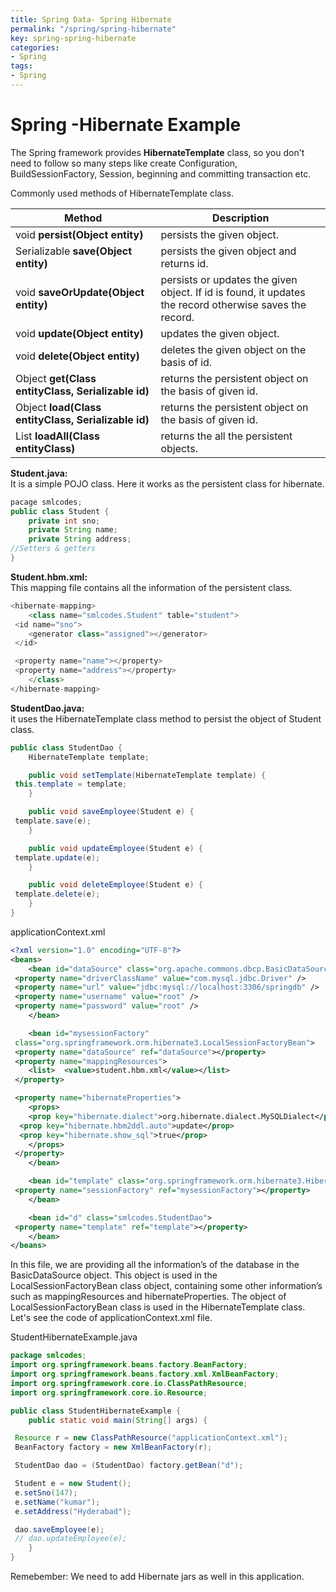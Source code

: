 ```yaml
---
title: Spring Data- Spring Hibernate
permalink: "/spring/spring-hibernate"
key: spring-spring-hibernate
categories:
- Spring
tags:
- Spring
---
```


Spring  -Hibernate Example
==========================

The Spring framework provides **HibernateTemplate** class, so you don't need to
follow so many steps like create Configuration, BuildSessionFactory, Session,
beginning and committing transaction etc.

Commonly used methods of HibernateTemplate class.

| **Method**                                          | **Description**                                                                                         |
|-----------------------------------------------------|---------------------------------------------------------------------------------------------------------|
| void **persist(Object entity)**                     | persists the given object.                                                                              |
| Serializable **save(Object entity)**                | persists the given object and returns id.                                                               |
| void **saveOrUpdate(Object entity)**                | persists or updates the given object. If id is found, it updates the record otherwise saves the record. |
| void **update(Object entity)**                      | updates the given object.                                                                               |
| void **delete(Object entity)**                      | deletes the given object on the basis of id.                                                            |
| Object **get(Class entityClass, Serializable id)**  | returns the persistent object on the basis of given id.                                                 |
| Object **load(Class entityClass, Serializable id)** | returns the persistent object on the basis of given id.                                                 |
| List **loadAll(Class entityClass)**                 | returns the all the persistent objects.                                                                 |



**Student.java:**  
It is a simple POJO class. Here it works as the persistent
class for hibernate.

```java
pacage smlcodes;
public class Student {
	private int sno;
	private String name;
	private String address;
//Setters & getters
}
```

**Student.hbm.xml:**  
This mapping file contains all the information of the persistent class.
```java
<hibernate-mapping>
	<class name="smlcodes.Student" table="student">
 <id name="sno">
 	<generator class="assigned"></generator>
 </id>

 <property name="name"></property>
 <property name="address"></property>
	</class>
</hibernate-mapping>
```

**StudentDao.java:**  
it uses the HibernateTemplate class method to persist the object of Student class.
```java
public class StudentDao {
	HibernateTemplate template;

	public void setTemplate(HibernateTemplate template) {
 this.template = template;
	}

	public void saveEmployee(Student e) {
 template.save(e);
	}

	public void updateEmployee(Student e) {
 template.update(e);
	}

	public void deleteEmployee(Student e) {
 template.delete(e);
	}
}
```



applicationContext.xml
```xml
<?xml version="1.0" encoding="UTF-8"?>
<beans>
	<bean id="dataSource" class="org.apache.commons.dbcp.BasicDataSource">
 <property name="driverClassName" value="com.mysql.jdbc.Driver" />
 <property name="url" value="jdbc:mysql://localhost:3306/springdb" />
 <property name="username" value="root" />
 <property name="password" value="root" />
	</bean>

	<bean id="mysessionFactory"
 class="org.springframework.orm.hibernate3.LocalSessionFactoryBean">
 <property name="dataSource" ref="dataSource"></property>
 <property name="mappingResources">
 	<list>	<value>student.hbm.xml</value></list>
 </property>

 <property name="hibernateProperties">
 	<props>
 	<prop key="hibernate.dialect">org.hibernate.dialect.MySQLDialect</prop>
  <prop key="hibernate.hbm2ddl.auto">update</prop>
  <prop key="hibernate.show_sql">true</prop>
 	</props>
 </property>
	</bean>

	<bean id="template" class="org.springframework.orm.hibernate3.HibernateTemplate">
 <property name="sessionFactory" ref="mysessionFactory"></property>
	</bean>

	<bean id="d" class="smlcodes.StudentDao">
 <property name="template" ref="template"></property>
	</bean>
</beans>
```
In this file, we are providing all the information’s of the database in the BasicDataSource object. This object is used in the LocalSessionFactoryBean class object, containing some other information’s such as mappingResources and hibernateProperties. The object of LocalSessionFactoryBean class is used in the HibernateTemplate class. Let's see the code of applicationContext.xml file.

StudentHibernateExample.java
```java
package smlcodes;
import org.springframework.beans.factory.BeanFactory;
import org.springframework.beans.factory.xml.XmlBeanFactory;
import org.springframework.core.io.ClassPathResource;
import org.springframework.core.io.Resource;

public class StudentHibernateExample {
	public static void main(String[] args) {

 Resource r = new ClassPathResource("applicationContext.xml");
 BeanFactory factory = new XmlBeanFactory(r);

 StudentDao dao = (StudentDao) factory.getBean("d");

 Student e = new Student();
 e.setSno(147);
 e.setName("kumar");
 e.setAddress("Hyderabad");

 dao.saveEmployee(e);
 // dao.updateEmployee(e);
	}
}
```

Remebember: We need to add Hibernate jars as well in this application.

